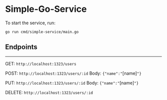 # Simple-Go-Service

To start the service, run: 

`go run cmd/simple-service/main.go`

## Endpoints
<hr>

GET: `http://localhost:1323/users`

POST: `http://localhost:1323/users/:id`
Body: `{"name":"`[name]`"}`

PUT: `http://localhost:1323/users/:id`
Body: `{"name":"`[name]`"}`

DELETE: `http://localhost:1323/users/:id`
